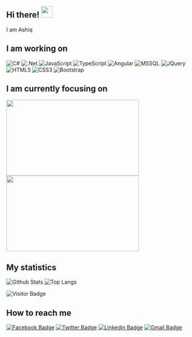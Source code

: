 ## Hi there! <img src="https://raw.githubusercontent.com/aemmadi/aemmadi/master/wave.gif" width="30px">
I am Ashiq

I am working on
---------------
![C#](https://img.shields.io/badge/c%23%20-%23239120.svg?&logo=c-sharp&logoColor=white)
![.Net](https://img.shields.io/badge/dotnet-net%23239120.svg?color=5C2D91&logo=.net&logoColor=white)
![JavaScript](https://img.shields.io/badge/javascript-%23F7DF1E.svg?&style=flat-square&logo=javascript&logoColor=black&labelColor=black)
![TypeScript](https://img.shields.io/badge/typescript%20-%23007ACC.svg?&logo=typescript&logoColor=white)
![Angular](https://img.shields.io/badge/angular%20-%23DD0031.svg?&logo=angular&logoColor=white)
![MSSQL](https://img.shields.io/badge/mssql-%2300f.svg?&logo=mssql&logoColor=white)
![JQuery](https://img.shields.io/badge/jquery%20-%230769AD.svg?&logo=jquery&logoColor=white)
![HTML5](https://img.shields.io/badge/html5%20-%23E34F26.svg?&logo=html5&logoColor=white)
![CSS3](https://img.shields.io/badge/css3%20-%231572B6.svg?&logo=css3&logoColor=white)
![Bootstrap](https://img.shields.io/badge/bootstrap%20-%23563D7C.svg?&logo=bootstrap&logoColor=white)

I am currently focusing on
--------------------------
<a href="https://github.com/ashiqqa/practice-ds-algo"> <img src="https://github-readme-stats.vercel.app/api/pin/?username=ashiqqa&repo=practice-ds-algo" width=350 height=200> </a> <a href="https://github.com/ashiqqa/hackerrank-solution"> <img src="https://github-readme-stats.vercel.app/api/pin/?username=ashiqqa&repo=hackerrank-solution" width=350 height=200> </a>

My statistics
---------------
![Github Stats](https://github-readme-stats.vercel.app/api?username=ashiqqa&count_private=true&show_icons=true&include_all_commits=true)
![Top Langs](https://github-readme-stats.vercel.app/api/top-langs/?username=ashiqqa&hide=TeX&layout=compact)

![Visitor Badge](https://visitor-badge.laobi.icu/badge?page_id=ashiqqa.ashiqqa)

How to reach me
---------------
[![Facebook Badge](https://img.shields.io/badge/-ashiqqa-blue?style=plastic&logo=Facebook&logoColor=white&link=https://www.facebook.com/ashiqqa/)](https://www.facebook.com/ashiqqa/)
[![Twitter Badge](https://img.shields.io/badge/-ashiqqaa-blue?style=plastic&logo=Twitter&logoColor=white&link=https://twitter.com/ashiqqaa/)](https://twitter.com/ashiqqaa/)
[![Linkedin Badge](https://img.shields.io/badge/-ashiqqa-blue?style=plastic&logo=Linkedin&logoColor=white&link=https://www.linkedin.com/in/ashiqqa/)](https://www.linkedin.com/in/ashiqqa/)
[![Gmail Badge](https://img.shields.io/badge/-ashiq.mail.net@gmail.com-c14438?style=plastic&logo=Gmail&logoColor=white&link=mailto:ashiq.mail.net@gmail.com)](mailto:ashiq.mail.net@gmail.com)
